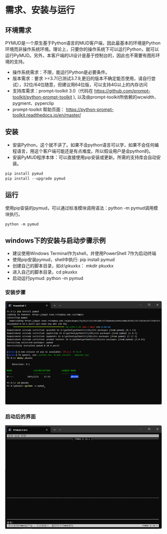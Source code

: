 # 需求、安装与运行

## 环境需求

PYMUD是一个原生基于Python语言的MUD客户端，因此最基本的环境是Python环境而非操作系统环境。理论上，只要你的操作系统下可以运行Python，就可以运行PyMUD。另外，本客户端的UI设计是基于控制台的，因此也不需要有图形环境的支持。

- 操作系统需求：不限，能运行Python是必要条件。
- 版本需求：要求 >=3.7(已测试3.7.9,更旧的版本不确定能否使用，请自行尝试），32位/64位随意，但建议用64位版，可以支持4G以上的内存访问
- 支持库需求：prompt-toolkit 3.0（代码在 https://github.com/prompt-toolkit/python-prompt-toolkit ), 以及由prompt-toolkit所依赖的wcwidth、pygment、pyperclip
- prompt-toolkit 帮助页面： https://python-prompt-toolkit.readthedocs.io/en/master/

## 安装

- 安装Python，这个就不讲了。如果不会python语言可以学，如果不会任何编程语言，用这个客户端可能还是有点难度。所以假设用户是会python的。
- 安装PyMUD程序本体：可以直接使用pip安装或更新。所需的支持库会自动安装。

```
pip install pymud
pip install --upgrade pymud
```

## 运行

使用pip安装的pymud，可以通过标准模块调用语法：python -m pymud调用模块执行。
```
python -m pymud
```

## windows下的安装与启动步骤示例

- 建议使用Windows Terminal作为shell，并使用PowerShell 7作为启动终端
- 使用pip安装pymud，shell中执行: pip install pymud
- 创建自己的脚本目录，如d:\pkuxkx： mkdir pkuxkx
- 进入自己的脚本目录，cd pkuxkx
- 启动运行pymud: python -m pymud

### 安装步骤
![install and run](_static/install_and_run.png)

### 启动后的界面
![pymud-ui](_static/ui_empty.png)

